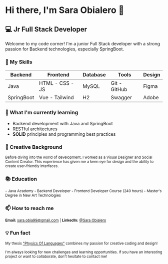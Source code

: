 # Hi there, I'm Sara Obialero 👋

## 💻 Jr Full Stack Developer

Welcome to my code corner! I'm a junior Full Stack developer with a strong passion for Backend technologies, especially SpringBoot.

### 🚀 My Skills

| Backend    | Frontend         | Database | Tools        | Design |
|------------|------------------|----------|--------------|--------|
| Java       | HTML - CSS - JS  | MySQL    | Git - GitHub | Figma  |
| SpringBoot | Vue - Tailwind   | H2       | Swagger      | Adobe  |

### 🌱 What I'm currently learning

* Backend development with Java and SpringBoot
* RESTful architectures
* **SOLID** principles and programming best practices

### 🎨 Creative Background

<sub>Before diving into the world of development, I worked as a Visual Designer and Social Content Creator. This experience has given me a keen eye for design and the ability to create user-friendly interfaces.</sub>

### 📚 Education

<sub>
- Java Academy - Backend Developer
- Frontend Developer Course (240 hours)
- Master's Degree in New Art Technologies
</sub>

### 📫 How to reach me

<sub>**Email:** sara.obia99@gmail.com | **LinkedIn:** [@Sara Obialero](https://www.linkedin.com/in/sara-obialero)</sub>

### 💡 Fun fact

<sub>My thesis ["Physics Of Languages"](https://youtu.be/RWGX1qwGPVM?si=cB-uuW6n4bSkYSwu) combines my passion for creative coding and design!</sub>

<sub>I'm always looking for new challenges and learning opportunities. If you have an interesting project or want to collaborate, don't hesitate to contact me!</sub>
